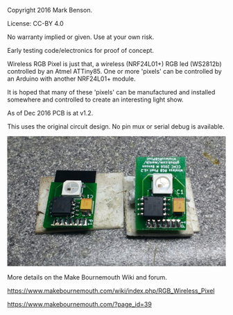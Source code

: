 Copyright 2016 Mark Benson.

License: CC-BY 4.0

No warranty implied or given. Use at your own risk.

Early testing code/electronics for proof of concept.

Wireless RGB Pixel is just that, a wireless (NRF24L01+) RGB led (WS2812b) controlled by an Atmel ATTiny85. One or more 'pixels' can be controlled by an Arduino with another NRF24L01+ module.

It is hoped that many of these 'pixels' can be manufactured and installed somewhere and controlled to create an interesting light show.

As of Dec 2016 PCB is at v1.2.

This uses the original circuit design. No pin mux or serial debug is available.

![v1.2 PCB](https://github.com/MarkJB/WirelessRGBPixel/blob/master/hardware/Wireless%20RGB%20Pixel/v1.2pcb.jpg)

More details on the Make Bournemouth Wiki and forum.

https://www.makebournemouth.com/wiki/index.php/RGB_Wireless_Pixel

https://www.makebournemouth.com/?page_id=39
